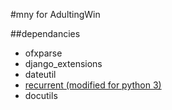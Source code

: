 #mny for AdultingWin

##dependancies

* ofxparse
* django_extensions
* dateutil
* [recurrent (modified for python 3)][1]
* docutils

[1]: https://github.com/bwooceli/recurrent